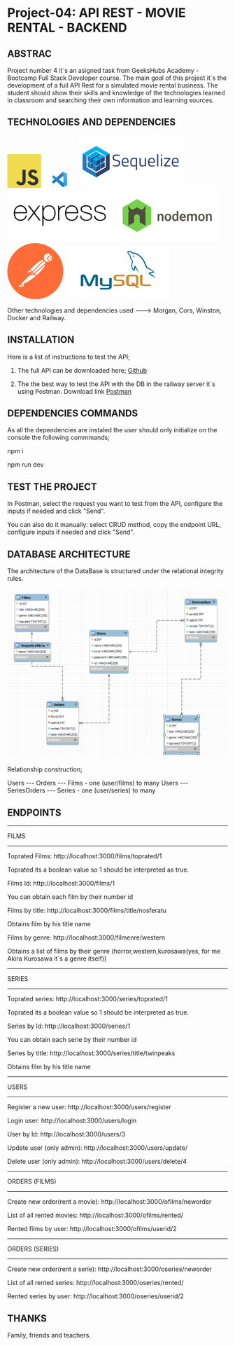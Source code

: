 # Project-04: API REST - MOVIE RENTAL - BACKEND


## ABSTRAC 
Project number 4 it´s an asigned task from GeeksHubs Academy - Bootcamp Full Stack Developer course.
The main goal of this project it´s the development of a full API Rest for a simulated movie rental business. 
The student should show their skills and knowledge of the technologies learned in classroom and searching their own information and learning sources.


## TECHNOLOGIES AND DEPENDENCIES


![JavaScript](/assets/logo-javascript-logo-png-transparentj.png) 
![VisualStudioCode](/assets/visual-studio-code-2020.png)
![Sequelize](/assets/sequelizejs-ar21.svg)
![Express](/assets/expressjs-ar21.svg)
![Nodemon](/assets/nodemonio-ar21.svg)
![Postman](/assets/getpostman-icon.svg)
![MySQL](/assets/mysql-ar21.svg)

Other technologies and dependencies used ---> Morgan, Cors, Winston, Docker and Railway. 

## INSTALLATION 
Here is a list of instructions to test the API; 

1. The full API can be downloaded here; [Github](https://github.com/ManelQM/Project-04---Videoclub-API)

2. The the best way to test the API with the DB in the railway server it´s using Postman. Download link [Postman](https://www.postman.com/downloads/) 

## DEPENDENCIES COMMANDS 

As all the dependencies are instaled the user should only initialize on the console the following commmands; 

npm i 

npm run dev 

## TEST THE PROJECT 
In Postman, select the request you want to test from the API, configure the inputs if needed and click "Send".

You can also do it manually: select CRUD method, copy the endpoint URL, configure inputs if needed and click "Send".


## DATABASE ARCHITECTURE

The architecture of the DataBase is structured under the relational integrity rules. 

![DB](/assets/db2.png)

Relationship construction; 

Users --- Orders --- Films - one (user/films) to many 
Users --- SeriesOrders --- Series - one (user/series) to many 


## ENDPOINTS 

***
FILMS
***
Toprated Films: http://localhost:3000/films/toprated/1

Toprated its a boolean value so 1 should be interpreted as true. 

Films Id: http://localhost:3000/films/1 

You can obtain each film by their number id

Films by title: http://localhost:3000/films/title/nosferatu

Obtains film by his title name 

Films by genre: http://localhost:3000/filmenre/western

Obtains a list of films by their genre (horror,western,kurosawa(yes, for me Akira Kurosawa it´s a genre itself))
***
SERIES
***

Toprated series: http://localhost:3000/series/toprated/1

Toprated its a boolean value so 1 should be interpreted as true. 


Series by Id: http://localhost:3000/series/1


You can obtain each serie by their number id

Series by title: http://localhost:3000/series/title/twinpeaks

Obtains film by his title name 

***
USERS
***

Register a new user: http://localhost:3000/users/register

Login user: http://localhost:3000/users/login

User by Id: http://localhost:3000/users/3

Update user (only admin): http://localhost:3000/users/update/

Delete user (only admin): http://localhost:3000/users/delete/4

***
ORDERS (FILMS)
***
Create new order(rent a movie): http://localhost:3000/ofilms/neworder


List of all rented movies: http://localhost:3000/ofilms/rented/


Rented films by user: http://localhost:3000/ofilms/userid/2

***
ORDERS (SERIES)
***
Create new order(rent a serie): http://localhost:3000/oseries/neworder


List of all rented series: http://localhost:3000/oseries/rented/


Rented series by user: http://localhost:3000/oseries/userid/2


## THANKS

Family, friends and teachers. 